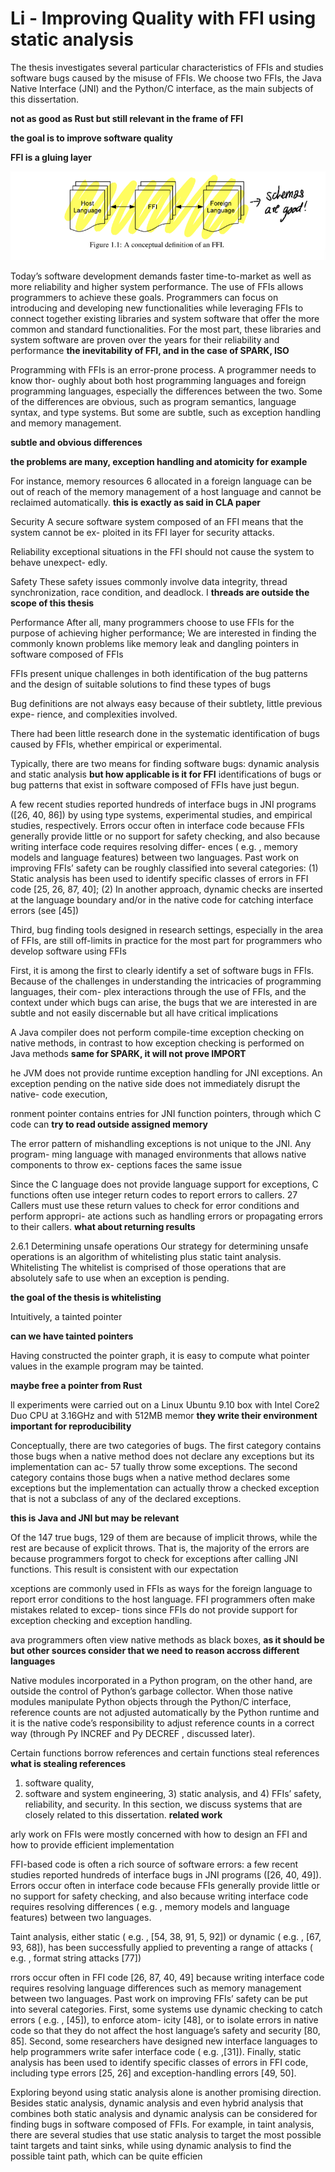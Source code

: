 # Li - Improving Quality with FFI using static analysis

The thesis investigates several particular characteristics of FFIs and studies software
bugs caused by the misuse of FFIs. We choose two FFIs, the Java Native Interface
(JNI) and the Python/C interface, as the main subjects of this dissertation. 

**not as good as Rust but still relevant in the frame of FFI**

**the goal is to improve software quality**

**FFI is a gluing layer**

![](../Appendix/ffi.png)


Today’s software development demands faster time-to-market as well as more reliability
and higher system performance. The use of FFIs allows programmers to achieve these
goals. Programmers can focus on introducing and developing new functionalities while
leveraging FFIs to connect together existing libraries and system software that offer the
more common and standard functionalities. For the most part, these libraries and system
software are proven over the years for their reliability and performance
**the inevitability of FFI, and in the case of SPARK, ISO**

Programming with FFIs is an error-prone process. A programmer needs to know thor-
oughly about both host programming languages and foreign programming languages,
especially the differences between the two. Some of the differences are obvious, such
as program semantics, language syntax, and type systems. But some are subtle, such
as exception handling and memory management. 

**subtle and obvious differences**

**the problems are many, exception handling and atomicity for example**

For instance, memory resources
6
allocated in a foreign language can be out of reach of the memory management of a
host language and cannot be reclaimed automatically. 
**this is exactly as said in CLA paper**


Security
A secure software system composed of an FFI means that the system cannot be ex-
ploited in its FFI layer for security attacks.

Reliability
exceptional situations in the FFI should not cause the system to behave unexpect-
edly.

Safety
These safety issues commonly involve data integrity, thread synchronization,
race condition, and deadlock. I
**threads are outside the scope of this thesis**

Performance
 After all,
many programmers choose to use FFIs for the purpose of achieving higher performance;
 We
are interested in finding the commonly known problems like memory leak and dangling
pointers in software composed of FFIs

FFIs present unique challenges in both identification of the bug patterns and the design
of suitable solutions to find these types of bugs

Bug definitions are not always easy because of their subtlety, little previous expe-
rience, and complexities involved.

There had been little research done in the systematic identification of bugs
caused by FFIs, whether empirical or experimental.

Typically, there are two means for finding software bugs:
dynamic analysis and static analysis
**but how applicable is it for FFI**
identifications of bugs or bug patterns that exist in software
composed of FFIs have just begun.

A few recent studies reported hundreds of interface bugs in JNI programs ([26, 40,
86]) by using type systems, experimental studies, and empirical studies, respectively.
Errors occur often in interface code because FFIs generally provide little or no support
for safety checking, and also because writing interface code requires resolving differ-
ences (
e.g.
, memory models and language features) between two languages. Past work
on improving FFIs’ safety can be roughly classified into several categories: (1) Static
analysis has been used to identify specific classes of errors in FFI code [25, 26, 87, 40];
(2) In another approach, dynamic checks are inserted at the language boundary and/or
in the native code for catching interface errors (see [45]) 


 Third, bug finding
tools designed in research settings, especially in the area of FFIs, are still off-limits in
practice for the most part for programmers who develop software using FFIs

First, it is among the first to clearly identify a set of software bugs in FFIs. Because
of the challenges in understanding the intricacies of programming languages, their com-
plex interactions through the use of FFIs, and the context under which bugs can arise,
the bugs that we are interested in are subtle and not easily discernable but all have
critical implications


A Java compiler does not perform compile-time exception checking on native
methods, in contrast to how exception checking is performed on Java methods
**same for SPARK, it will not prove IMPORT**

he JVM does not provide runtime exception handling for JNI exceptions. An
exception pending on the native side does not immediately disrupt the native-
code execution, 

ronment pointer contains entries for JNI function pointers, through which C code can
**try to read outside assigned memory**

The error pattern of mishandling exceptions is not unique to the JNI. Any program-
ming language with managed environments that allows native components to throw ex-
ceptions faces the same issue


Since the C language does not provide language support
for exceptions, C functions often use integer return codes to report errors to callers.
27
Callers must use these return values to check for error conditions and perform appropri-
ate actions such as handling errors or propagating errors to their callers.
**what about returning results**



2.6.1 Determining unsafe operations
Our strategy for determining unsafe operations is an algorithm of whitelisting plus static
taint analysis.
Whitelisting
The whitelist is comprised of those operations that are absolutely safe to use when an
exception is pending. 

**the goal of the thesis is whitelisting**



Intuitively, a tainted pointer

**can we have tainted pointers**

Having constructed the pointer graph, it is easy to compute what pointer values in the
example program may be tainted.

**maybe free a pointer from Rust**

ll experiments were carried out on a Linux Ubuntu 9.10 box with Intel
Core2 Duo CPU at 3.16GHz and with 512MB memor
**they write their environment**
**important for reproducibility**

Conceptually, there are two categories of bugs. The first category contains those bugs
when a native method does not declare any exceptions but its implementation can ac-
57
tually throw some exceptions. The second category contains those bugs when a native
method declares some exceptions but the implementation can actually throw a checked
exception that is not a subclass of any of the declared exceptions. 

**this is Java and JNI but may be relevant**

Of the 147 true bugs, 129 of them are because of implicit throws,
while the rest are because of explicit throws. That is, the majority of the errors are
because programmers forgot to check for exceptions after calling JNI functions. This
result is consistent with our expectation


xceptions are commonly used in FFIs as ways for the foreign language to report error
conditions to the host language. FFI programmers often make mistakes related to excep-
tions since FFIs do not provide support for exception checking and exception handling.

ava programmers often view native methods as black boxes,
**as it should be** 
**but other sources consider that we need to reason accross different languages**

Native modules incorporated in a Python program, on the other hand, are outside the
control of Python’s garbage collector. When those native modules manipulate Python
objects through the Python/C interface, reference counts are not adjusted automatically
by the Python runtime and it is the native code’s responsibility to adjust reference counts
in a correct way (through
Py
INCREF
and
Py
DECREF
, discussed later).

Certain
functions borrow references and certain functions steal references
**what is stealing references**

 1) software quality,
2) software and system engineering, 3) static analysis, and 4) FFIs’ safety, reliability, and
security. In this section, we discuss systems that are closely related to this dissertation.
**related work**

arly work on FFIs were mostly concerned with how to design an
FFI and how to provide efficient implementation

FFI-based code is often a rich
source of software errors: a few recent studies reported hundreds of interface bugs in
JNI programs ([26, 40, 49]). Errors occur often in interface code because FFIs generally
provide little or no support for safety checking, and also because writing interface code
requires resolving differences (
e.g.
, memory models and language features) between two
languages. 

 Taint analysis, either static (
e.g.
, [54, 38, 91, 5, 92]) or dynamic (
e.g.
, [67,
93, 68]), has been successfully applied to preventing a range of attacks (
e.g.
, format
string attacks [77])

rrors occur often in FFI code [26, 87, 40, 49] because writing interface
code requires resolving language differences such as memory management between
two languages. Past work on improving FFIs’ safety can be put into several categories.
First, some systems use dynamic checking to catch errors (
e.g.
, [45]), to enforce atom-
icity [48], or to isolate errors in native code so that they do not affect the host language’s
safety and security [80, 85]. Second, some researchers have designed new interface
languages to help programmers write safer interface code (
e.g.
,[31]). Finally, static
analysis has been used to identify specific classes of errors in FFI code, including type
errors [25, 26] and exception-handling errors [49, 50]. 

Exploring beyond using static analysis alone is another promising direction. Besides
static analysis, dynamic analysis and even hybrid analysis that combines both static
analysis and dynamic analysis can be considered for finding bugs in software composed
of FFIs. For example, in taint analysis, there are several studies that use static analysis
to target the most possible taint targets and taint sinks, while using dynamic analysis to
find the possible taint path, which can be quite efficien